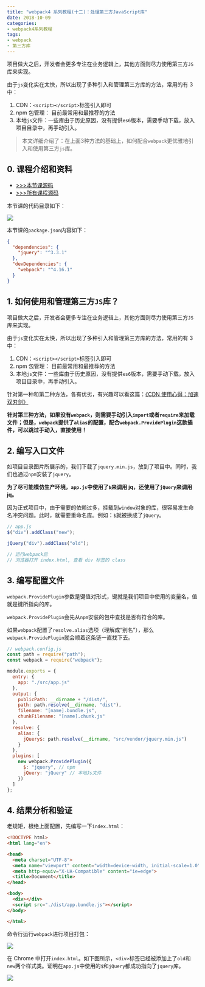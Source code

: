 ```yaml
---
title: "webpack4 系列教程(十二)：处理第三方JavaScript库"
date: 2018-10-09
categories:
- webpack4系列教程
tags:
- webpack
- 第三方库
---
```


项目做大之后，开发者会更多专注在业务逻辑上，其他方面则尽力使用第三方`JS`库来实现。

由于`js`变化实在太快，所以出现了多种引入和管理第三方库的方法，常用的有 3 中：

1. CDN：`<script></script>`标签引入即可
2. npm 包管理： 目前最常用和最推荐的方法
3. 本地`js`文件：一些库由于历史原因，没有提供`es6`版本，需要手动下载，放入项目目录中，再手动引入。

> 本文详细介绍了：在上面3种方法的基础上，如何配合`webpack`更优雅地引入和使用第三方`js`库。

<!-- more -->

## 0. 课程介绍和资料

- [>>>本节课源码](https://github.com/dongyuanxin/webpack-demos/tree/master/demo12)
- [>>>所有课程源码](https://github.com/dongyuanxin/webpack-demos)

本节课的代码目录如下：

![](/images/webpack/webpack4系列教程/27.png)

本节课的`package.json`内容如下：

```json
{
  "dependencies": {
    "jquery": "^3.3.1"
  },
  "devDependencies": {
    "webpack": "^4.16.1"
  }
}
```

## 1. 如何使用和管理第三方`JS`库？

项目做大之后，开发者会更多专注在业务逻辑上，其他方面则尽力使用第三方`JS`库来实现。

由于`js`变化实在太快，所以出现了多种引入和管理第三方库的方法，常用的有 3 中：

1. CDN：`<script></script>`标签引入即可
2. npm 包管理： 目前最常用和最推荐的方法
3. 本地`js`文件：一些库由于历史原因，没有提供`es6`版本，需要手动下载，放入项目目录中，再手动引入。

针对第一种和第二种方法，各有优劣，有兴趣可以看这篇：[《CDN 使用心得：加速双刃剑》](https://godbmw.com/passage/60)

**针对第三种方法，如果没有`webpack`，则需要手动引入`import`或者`require`来加载文件；但是，`webpack`提供了`alias`的配置，配合`webpack.ProvidePlugin`这款插件，可以跳过手动入，直接使用！**

## 2. 编写入口文件

如项目目录图片所展示的，我们下载了`jquery.min.js`，放到了项目中。同时，我们也通过`npm`安装了`jquery`。

**为了尽可能模仿生产环境，`app.js`中使用了`$`来调用 jq，还使用了`jQuery`来调用 jq。**

因为正式项目中，由于需要的依赖过多，挂载到`window`对象的库，很容易发生命名冲突问题。此时，就需要重命名库。例如：`$`就被换成了`jQuery`。

```javascript
// app.js
$("div").addClass("new");

jQuery("div").addClass("old");

// 运行webpack后
// 浏览器打开 index.html, 查看 div 标签的 class
```

## 3. 编写配置文件

`webpack.ProvidePlugin`参数是键值对形式，键就是我们项目中使用的变量名，值就是键所指向的库。

`webpack.ProvidePlugin`会先从`npm`安装的包中查找是否有符合的库。

如果`webpack`配置了`resolve.alias`选项（理解成“别名”），那么`webpack.ProvidePlugin`就会顺着这条链一直找下去。

```javascript
// webpack.config.js
const path = require("path");
const webpack = require("webpack");

module.exports = {
  entry: {
    app: "./src/app.js"
  },
  output: {
    publicPath: __dirname + "/dist/",
    path: path.resolve(__dirname, "dist"),
    filename: "[name].bundle.js",
    chunkFilename: "[name].chunk.js"
  },
  resolve: {
    alias: {
      jQuery$: path.resolve(__dirname, "src/vendor/jquery.min.js")
    }
  },
  plugins: [
    new webpack.ProvidePlugin({
      $: "jquery", // npm
      jQuery: "jQuery" // 本地Js文件
    })
  ]
};
```

## 4. 结果分析和验证

老规矩，根绝上面配置，先编写一下`index.html`：

```html
<!DOCTYPE html>
<html lang="en">

<head>
  <meta charset="UTF-8">
  <meta name="viewport" content="width=device-width, initial-scale=1.0">
  <meta http-equiv="X-UA-Compatible" content="ie=edge">
  <title>Document</title>
</head>

<body>
  <div></div>
  <script src="./dist/app.bundle.js"></script>
</body>

</html>
```

命令行运行`webpack`进行项目打包：

![](/images/webpack/webpack4系列教程/28.png)

在 Chrome 中打开`index.html`。如下图所示，`<div>`标签已经被添加上了`old`和`new`两个样式类。证明在`app.js`中使用的`$`和`jQuery`都成功指向了`jquery`库。

![](/images/webpack/webpack4系列教程/29.png)
